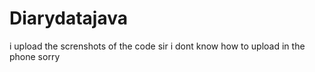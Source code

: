 # Diarydatajava

i upload the screnshots of the code sir
i dont know how to upload in the phone
sorry
